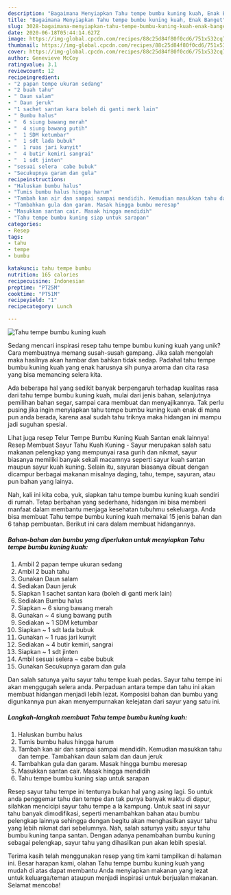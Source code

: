 ```yaml
---
description: "Bagaimana Menyiapkan Tahu tempe bumbu kuning kuah, Enak Banget"
title: "Bagaimana Menyiapkan Tahu tempe bumbu kuning kuah, Enak Banget"
slug: 3028-bagaimana-menyiapkan-tahu-tempe-bumbu-kuning-kuah-enak-banget
date: 2020-06-18T05:44:14.627Z
image: https://img-global.cpcdn.com/recipes/88c25d84f80f0cd6/751x532cq70/tahu-tempe-bumbu-kuning-kuah-foto-resep-utama.jpg
thumbnail: https://img-global.cpcdn.com/recipes/88c25d84f80f0cd6/751x532cq70/tahu-tempe-bumbu-kuning-kuah-foto-resep-utama.jpg
cover: https://img-global.cpcdn.com/recipes/88c25d84f80f0cd6/751x532cq70/tahu-tempe-bumbu-kuning-kuah-foto-resep-utama.jpg
author: Genevieve McCoy
ratingvalue: 3.1
reviewcount: 12
recipeingredient:
- "2 papan tempe ukuran sedang"
- "2 buah tahu"
- " Daun salam"
- " Daun jeruk"
- "1 sachet santan kara boleh di ganti merk lain"
- " Bumbu halus"
- "  6 siung bawang merah"
- "  4 siung bawang putih"
- "  1 SDM ketumbar"
- "  1 sdt lada bubuk"
- "  1 ruas jari kunyit"
- "  4 butir kemiri sangrai"
- "  1 sdt jinten"
- "sesuai selera  cabe bubuk"
- "Secukupnya garam dan gula"
recipeinstructions:
- "Haluskan bumbu halus"
- "Tumis bumbu halus hingga harum"
- "Tambah kan air dan sampai sampai mendidih. Kemudian masukkan tahu dan tempe. Tambahkan daun salam dan daun jeruk"
- "Tambahkan gula dan garam. Masak hingga bumbu meresap"
- "Masukkan santan cair. Masak hingga mendidih"
- "Tahu tempe bumbu kuning siap untuk sarapan"
categories:
- Resep
tags:
- tahu
- tempe
- bumbu

katakunci: tahu tempe bumbu 
nutrition: 165 calories
recipecuisine: Indonesian
preptime: "PT25M"
cooktime: "PT51M"
recipeyield: "1"
recipecategory: Lunch

---
```



![Tahu tempe bumbu kuning kuah](https://img-global.cpcdn.com/recipes/88c25d84f80f0cd6/751x532cq70/tahu-tempe-bumbu-kuning-kuah-foto-resep-utama.jpg)

Sedang mencari inspirasi resep tahu tempe bumbu kuning kuah yang unik? Cara membuatnya memang susah-susah gampang. Jika salah mengolah maka hasilnya akan hambar dan bahkan tidak sedap. Padahal tahu tempe bumbu kuning kuah yang enak harusnya sih punya aroma dan cita rasa yang bisa memancing selera kita.

Ada beberapa hal yang sedikit banyak berpengaruh terhadap kualitas rasa dari tahu tempe bumbu kuning kuah, mulai dari jenis bahan, selanjutnya pemilihan bahan segar, sampai cara membuat dan menyajikannya. Tak perlu pusing jika ingin menyiapkan tahu tempe bumbu kuning kuah enak di mana pun anda berada, karena asal sudah tahu triknya maka hidangan ini mampu jadi suguhan spesial.

Lihat juga resep Telur Tempe Bumbu Kuning Kuah Santan enak lainnya! Resep Membuat Sayur Tahu Kuah Kuning - Sayur merupakan salah satu makanan pelengkap yang mempunyai rasa gurih dan nikmat, sayur biasanya memiliki banyak sekali macamnya seperti sayur kuah santan maupun sayur kuah kuning. Selain itu, sayuran biasanya dibuat dengan dicampur berbagai makanan misalnya daging, tahu, tempe, sayuran, atau pun bahan yang lainya.


Nah, kali ini kita coba, yuk, siapkan tahu tempe bumbu kuning kuah sendiri di rumah. Tetap berbahan yang sederhana, hidangan ini bisa memberi manfaat dalam membantu menjaga kesehatan tubuhmu sekeluarga. Anda bisa membuat Tahu tempe bumbu kuning kuah memakai 15 jenis bahan dan 6 tahap pembuatan. Berikut ini cara dalam membuat hidangannya.

<!--inarticleads1-->

##### Bahan-bahan dan bumbu yang diperlukan untuk menyiapkan Tahu tempe bumbu kuning kuah:

1. Ambil 2 papan tempe ukuran sedang
1. Ambil 2 buah tahu
1. Gunakan  Daun salam
1. Sediakan  Daun jeruk
1. Siapkan 1 sachet santan kara (boleh di ganti merk lain)
1. Sediakan  Bumbu halus
1. Siapkan  ~ 6 siung bawang merah
1. Gunakan  ~ 4 siung bawang putih
1. Sediakan  ~ 1 SDM ketumbar
1. Siapkan  ~ 1 sdt lada bubuk
1. Gunakan  ~ 1 ruas jari kunyit
1. Sediakan  ~ 4 butir kemiri, sangrai
1. Siapkan  ~ 1 sdt jinten
1. Ambil sesuai selera ~ cabe bubuk
1. Gunakan Secukupnya garam dan gula


Dan salah satunya yaitu sayur tahu tempe kuah pedas. Sayur tahu tempe ini akan menggugah selera anda. Perpaduan antara tempe dan tahu ini akan membuat hidangan menjadi lebih lezat. Komposisi bahan dan bumbu yang digunkannya pun akan menyempurnakan kelejatan dari sayur yang satu ini. 

<!--inarticleads2-->

##### Langkah-langkah membuat Tahu tempe bumbu kuning kuah:

1. Haluskan bumbu halus
1. Tumis bumbu halus hingga harum
1. Tambah kan air dan sampai sampai mendidih. Kemudian masukkan tahu dan tempe. Tambahkan daun salam dan daun jeruk
1. Tambahkan gula dan garam. Masak hingga bumbu meresap
1. Masukkan santan cair. Masak hingga mendidih
1. Tahu tempe bumbu kuning siap untuk sarapan


Resep sayur tahu tempe ini tentunya bukan hal yang asing lagi. So untuk anda penggemar tahu dan tempe dan tak punya banyak waktu di dapur, silahkan mencicipi sayur tahu tempe a la kampung. Untuk saat ini sayur tahu banyak dimodifikasi, seperti menambahkan bahan atau bumbu pelengkap lainnya sehingga dengan begitu akan menghasilkan sayur tahu yang lebih nikmat dari sebelumnya. Nah, salah satunya yaitu sayur tahu bumbu kuning tanpa santan. Dengan adanya penambahan bumbu kuning sebagai pelengkap, sayur tahu yang dihasilkan pun akan lebih spesial. 

Terima kasih telah menggunakan resep yang tim kami tampilkan di halaman ini. Besar harapan kami, olahan Tahu tempe bumbu kuning kuah yang mudah di atas dapat membantu Anda menyiapkan makanan yang lezat untuk keluarga/teman ataupun menjadi inspirasi untuk berjualan makanan. Selamat mencoba!
